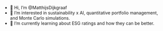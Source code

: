 - 👋 Hi, I’m @MatthijsDijkgraaf
- 👀 I’m interested in sustainability x AI, quantitative portfolio management, and Monte Carlo simulations.
- 🌱 I’m currently learning about ESG ratings and how they can be better.

<!---
MatthijsDijkgraaf/MatthijsDijkgraaf is a ✨ special ✨ repository because its `README.md` (this file) appears on your GitHub profile.
You can click the Preview link to take a look at your changes.
--->
